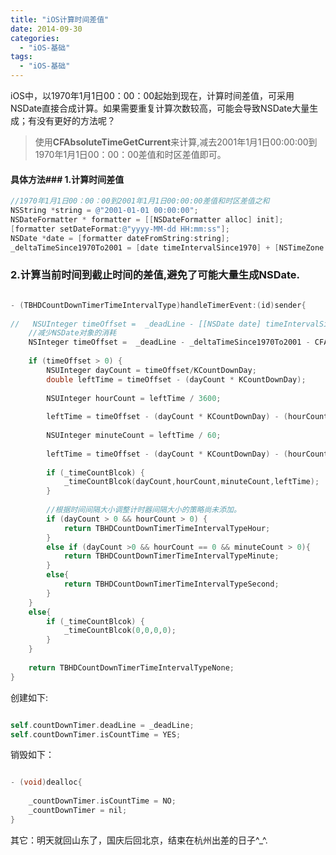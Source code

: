 ```yaml
---
title: "iOS计算时间差值"
date: 2014-09-30
categories:
  - "iOS-基础"
tags:
  - "iOS-基础"
---
```

<!--more-->

iOS中，以1970年1月1日00：00：00起始到现在，计算时间差值，可采用NSDate直接合成计算。如果需要重复计算次数较高，可能会导致NSDate大量生成；有没有更好的方法呢？

<!--more-->

>使用**CFAbsoluteTimeGetCurrent**来计算,减去2001年1月1日00:00:00到1970年1月1日00：00：00差值和时区差值即可。

#### 具体方法### 1.计算时间差值
``` objective-c
//1970年1月1日00：00：00到2001年1月1日00:00:00差值和时区差值之和
NSString *string = @"2001-01-01 00:00:00";
NSDateFormatter * formatter = [[NSDateFormatter alloc] init];
[formatter setDateFormat:@"yyyy-MM-dd HH:mm:ss"];
NSDate *date = [formatter dateFromString:string];
_deltaTimeSince1970To2001 = [date timeIntervalSince1970] + [NSTimeZone systemTimeZone].secondsFromGMT;

``` 

### 2.计算当前时间到截止时间的差值,避免了可能大量生成NSDate.
``` objective-c

- (TBHDCountDownTimerTimeIntervalType)handleTimerEvent:(id)sender{
    
//   NSUInteger timeOffset =  _deadLine - [[NSDate date] timeIntervalSince1970];
    //减少NSDate对象的消耗
    NSInteger timeOffset =  _deadLine - _deltaTimeSince1970To2001 - CFAbsoluteTimeGetCurrent();
    
    if (timeOffset > 0) {
        NSUInteger dayCount = timeOffset/KCountDownDay;
        double leftTime = timeOffset - (dayCount * KCountDownDay);
        
        NSUInteger hourCount = leftTime / 3600;
        
        leftTime = timeOffset - (dayCount * KCountDownDay) - (hourCount * 3600);
        
        NSUInteger minuteCount = leftTime / 60;
        
        leftTime = timeOffset - (dayCount * KCountDownDay) - (hourCount * 3600) - (minuteCount * 60);
        
        if (_timeCountBlcok) {
            _timeCountBlcok(dayCount,hourCount,minuteCount,leftTime);
        }
        
        //根据时间间隔大小调整计时器间隔大小的策略尚未添加。
        if (dayCount > 0 && hourCount > 0) {
            return TBHDCountDownTimerTimeIntervalTypeHour;
        }
        else if (dayCount >0 && hourCount == 0 && minuteCount > 0){
            return TBHDCountDownTimerTimeIntervalTypeMinute;
        }
        else{
            return TBHDCountDownTimerTimeIntervalTypeSecond;
        }
    }
    else{
        if (_timeCountBlcok) {
            _timeCountBlcok(0,0,0,0);
        }
    }
    
    return TBHDCountDownTimerTimeIntervalTypeNone;
}

``` 

创建如下:

``` objective-c

self.countDownTimer.deadLine = _deadLine;
self.countDownTimer.isCountTime = YES;
```

销毁如下：

``` objective-c

- (void)dealloc{
    
    _countDownTimer.isCountTime = NO;
    _countDownTimer = nil;
} 

```

其它：明天就回山东了，国庆后回北京，结束在杭州出差的日子^_^.


